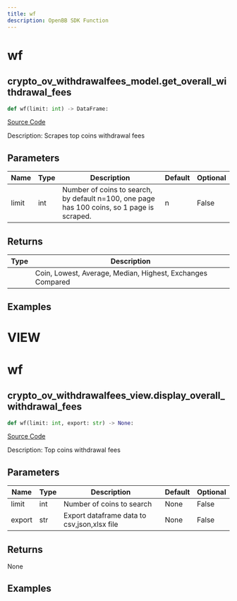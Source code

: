 ```yaml
---
title: wf
description: OpenBB SDK Function
---
```

# wf

## crypto_ov_withdrawalfees_model.get_overall_withdrawal_fees

```python
def wf(limit: int) -> DataFrame:
```
[Source Code](https://github.com/OpenBB-finance/OpenBBTerminal/tree/main/openbb_terminal/cryptocurrency/overview/withdrawalfees_model.py#L119)

Description: Scrapes top coins withdrawal fees

## Parameters

| Name | Type | Description | Default | Optional |
| ---- | ---- | ----------- | ------- | -------- |
| limit | int | Number of coins to search, by default n=100, one page has 100 coins, so 1 page is scraped. | n | False |

## Returns

| Type | Description |
| ---- | ----------- |
|  | Coin, Lowest, Average, Median, Highest, Exchanges Compared |

## Examples




# VIEW

# wf

## crypto_ov_withdrawalfees_view.display_overall_withdrawal_fees

```python
def wf(limit: int, export: str) -> None:
```
[Source Code](https://github.com/OpenBB-finance/OpenBBTerminal/tree/main/openbb_terminal/cryptocurrency/overview/withdrawalfees_view.py#L17)

Description: Top coins withdrawal fees

## Parameters

| Name | Type | Description | Default | Optional |
| ---- | ---- | ----------- | ------- | -------- |
| limit | int | Number of coins to search | None | False |
| export | str | Export dataframe data to csv,json,xlsx file | None | False |

## Returns

None

## Examples


